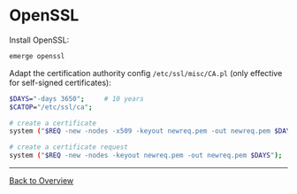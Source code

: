 OpenSSL
=======

Install OpenSSL:

```sh
emerge openssl
```

Adapt the certification authority config `/etc/ssl/misc/CA.pl` (only effective for self-signed certificates):

```sh
$DAYS="-days 3650";     # 10 years
$CATOP="/etc/ssl/ca";

# create a certificate
system ("$REQ -new -nodes -x509 -keyout newreq.pem -out newreq.pem $DAYS");

# create a certificate request
system ("$REQ -new -nodes -keyout newreq.pem -out newreq.pem $DAYS");
```

___
[Back to Overview](01_Overview.md)